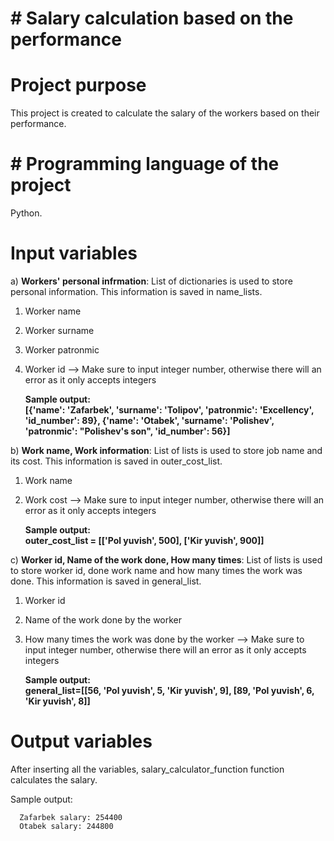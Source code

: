 # # Salary calculation based on the performance


# Project purpose
This project is created to calculate the salary of the workers based on their performance.

# # Programming language of the project
Python.

# Input variables
a) **Workers' personal infrmation**: 
List of dictionaries is used to store personal information. This information is saved in name_lists.

1) Worker name
2) Worker surname
3) Worker patronmic
4) Worker id --> Make sure to input integer number, otherwise there will an error as it only accepts integers

     **Sample output: <br/>[{'name': 'Zafarbek', 'surname': 'Tolipov', 'patronmic': 'Excellency', 'id_number': 89}, {'name': 'Otabek', 'surname': 'Polishev', 'patronmic': "Polishev's son", 'id_number': 56}]**


b) **Work name, Work information**: 
List of lists is used to store job name and its cost. This information is saved in outer_cost_list.

1) Work name
2) Work cost --> Make sure to input integer number, otherwise there will an error as it only accepts integers

    **Sample output:<br/>
    outer_cost_list = [['Pol yuvish', 500], ['Kir yuvish', 900]]**

c) **Worker id, Name of the work done, How many times**: 
List of lists is used to store worker id, done work name and how many times the work was done. This information is saved in general_list.

1) Worker id
2) Name of the work done by the worker
3) How many times the work was done by the worker --> Make sure to input integer number, otherwise there will an error as it only accepts integers

    **Sample output:<br/>
    general_list=[[56, 'Pol yuvish', 5, 'Kir yuvish', 9], [89, 'Pol yuvish', 6, 'Kir yuvish', 8]]**

# Output variables
After inserting all the variables, salary_calculator_function function calculates the salary.

Sample output:

      Zafarbek salary: 254400
      Otabek salary: 244800


